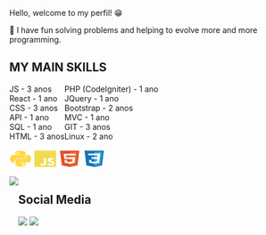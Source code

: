 Hello, welcome to my perfil! 😁

🔭 I have fun solving problems and helping to evolve more and more programming. 

## MY MAIN SKILLS
<div style="display:flex;">
  <div>
    JS - 3 anos<br>
    React - 1 ano<br>
    CSS - 3 anos<br>
    API - 1 ano<br>
    SQL - 1 ano<br>
    HTML - 3 anos<br>
  </div>
  <div>
    PHP  (CodeIgniter) - 1 ano<br>
    JQuery - 1 ano<br>
    Bootstrap - 2 anos<br>
    MVC - 1 ano<br>
    GIT - 3 anos<br>
    Linux - 2 ano <br>
  </div>
</div>


<div style="display: inline_block"><br>
  <img align="center" alt="João-Python" height="30" width="40" src="https://raw.githubusercontent.com/devicons/devicon/master/icons/python/python-plain.svg">
  <img align="center" alt="João-Js" height="30" width="40" src="https://raw.githubusercontent.com/devicons/devicon/master/icons/javascript/javascript-plain.svg">
  <img align="center" alt="João-HTML" height="30" width="40" src="https://raw.githubusercontent.com/devicons/devicon/master/icons/html5/html5-original.svg">
  <img align="center" alt="João-CSS" height="30" width="40" src="https://raw.githubusercontent.com/devicons/devicon/master/icons/css3/css3-original.svg">
  </div>
<br>

<div style="display:flex;flex-wrap:no-wrap;">
 <img height="168" src="https://github-readme-stats-eight-theta.vercel.app/api?username=joaoqueiroz-code&show_icons=true&theme=gotham&include_all_commits=true&count_private=true"/>
<div>
  
## Social Media
  <a href = "mailto: joaoqueiroz-code@gmail.com"><img src="https://img.shields.io/badge/-Gmail-%23EA4335?style=for-the-badge&logo=gmail&logoColor=white" target="_blank"></a>
  <a href="https://www.linkedin.com/in/qvictorz/" target="_blank"><img src="https://img.shields.io/badge/-LinkedIn-%230077B5?style=for-the-badge&logo=linkedin&logoColor=white" target="_blank"></a>
</div>
